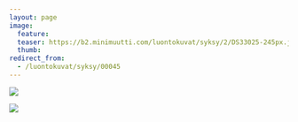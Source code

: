 ```yaml
---
layout: page
image:
  feature:
  teaser: https://b2.minimuutti.com/luontokuvat/syksy/2/DS33025-245px.jpg
  thumb:
redirect_from:
  - /luontokuvat/syksy/00045
---
```


![](https://b2.minimuutti.com/luontokuvat/syksy/2/DS33025-800px.jpg)

![](https://b2.minimuutti.com/luontokuvat/syksy/2/DS33027-800px.jpg)
